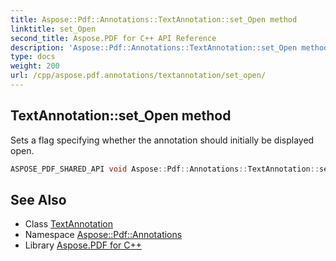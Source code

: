 ```yaml
---
title: Aspose::Pdf::Annotations::TextAnnotation::set_Open method
linktitle: set_Open
second_title: Aspose.PDF for C++ API Reference
description: 'Aspose::Pdf::Annotations::TextAnnotation::set_Open method. Sets a flag specifying whether the annotation should initially be displayed open in C++.'
type: docs
weight: 200
url: /cpp/aspose.pdf.annotations/textannotation/set_open/
---
```

## TextAnnotation::set_Open method


Sets a flag specifying whether the annotation should initially be displayed open.

```cpp
ASPOSE_PDF_SHARED_API void Aspose::Pdf::Annotations::TextAnnotation::set_Open(bool value)
```

## See Also

* Class [TextAnnotation](../)
* Namespace [Aspose::Pdf::Annotations](../../)
* Library [Aspose.PDF for C++](../../../)
